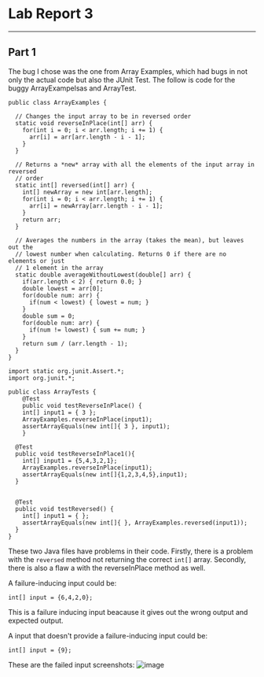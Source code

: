 # Lab Report 3
---

## Part 1
The bug I chose was the one from Array Examples, which had bugs in not only the actual code but also the JUnit Test. The follow is code for the buggy ArrayExampelsas and ArrayTest.

```
public class ArrayExamples {

  // Changes the input array to be in reversed order
  static void reverseInPlace(int[] arr) {
    for(int i = 0; i < arr.length; i += 1) {
      arr[i] = arr[arr.length - i - 1];
    }
  }

  // Returns a *new* array with all the elements of the input array in reversed
  // order
  static int[] reversed(int[] arr) {
    int[] newArray = new int[arr.length];
    for(int i = 0; i < arr.length; i += 1) {
      arr[i] = newArray[arr.length - i - 1];
    }
    return arr;
  }

  // Averages the numbers in the array (takes the mean), but leaves out the
  // lowest number when calculating. Returns 0 if there are no elements or just
  // 1 element in the array
  static double averageWithoutLowest(double[] arr) {
    if(arr.length < 2) { return 0.0; }
    double lowest = arr[0];
    for(double num: arr) {
      if(num < lowest) { lowest = num; }
    }
    double sum = 0;
    for(double num: arr) {
      if(num != lowest) { sum += num; }
    }
    return sum / (arr.length - 1);
  }
}

```

```
import static org.junit.Assert.*;
import org.junit.*;

public class ArrayTests {
	@Test 
	public void testReverseInPlace() {
    int[] input1 = { 3 };
    ArrayExamples.reverseInPlace(input1);
    assertArrayEquals(new int[]{ 3 }, input1);
	}

  @Test
  public void testReverseInPlace1(){
    int[] input1 = {5,4,3,2,1};
    ArrayExamples.reverseInPlace(input1);
    assertArrayEquals(new int[]{1,2,3,4,5},input1);
  }


  @Test
  public void testReversed() {
    int[] input1 = { };
    assertArrayEquals(new int[]{ }, ArrayExamples.reversed(input1));
  }
}
```
These two Java files have problems in their code. Firstly, there is a problem with the `reversed` method not returning the correct `int[]` array. Secondly, there is also a flaw a with the reverseInPlace method as well.

A failure-inducing input could be: 
```
int[] input = {6,4,2,0};
```
This is a failure inducing input beacause it gives out the wrong output and expected output.

A input that doesn't provide a failure-inducing input could be:
```
int[] input = {9};
```
These are the failed input screenshots:
![image](failtest.png)


